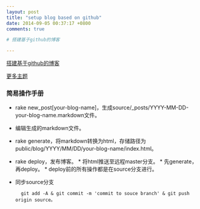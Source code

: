```yaml
---
layout: post
title: "setup blog based on github"
date: 2014-09-05 00:37:17 +0800
comments: true

# 搭建基于github的博客

---
```


[搭建基于github的博客](http://blog.devtang.com/blog/2012/02/10/setup-blog-based-on-github)

[更多主题](https://github.com/imathis/octopress/wiki/3rd-Party-Octopress-Themes)

### 简易操作手册

* rake new_post[your-blog-name]，生成source/_posts/YYYY-MM-DD-your-blog-name.markdown文件。
	
* 编辑生成的markdown文件。
	
* rake generate，将markdown转换为html，存储路径为public/blog/YYYY/MM/DD/your-blog-name/index.html。
	
* rake deploy，发布博客。
		* 将html推送至远程master分支。
		* 先generate，再deploy。
		* deploy前的所有操作都是在source分支进行。

* 同步source分支

		git add -A & git commit -m 'commit to souce branch' & git push origin source。





